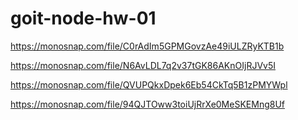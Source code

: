 # goit-node-hw-01

https://monosnap.com/file/C0rAdIm5GPMGovzAe49iULZRyKTB1b

https://monosnap.com/file/N6AvLDL7q2v37tGK86AKnOIjRJVv5I

https://monosnap.com/file/QVUPQkxDpek6Eb54CkTq5B1zPMYWpl

https://monosnap.com/file/94QJTOww3toiUjRrXe0MeSKEMng8Uf
